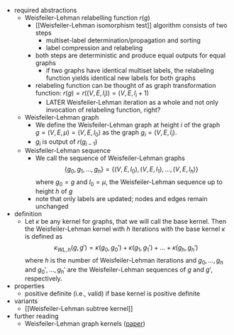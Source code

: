 - required abstractions
	- Weisfeiler-Lehman relabelling function $r(g)$
		- [[Weisfeiler-Lehman isomorphism test]] algorithm consists of two steps
			- multiset-label determination/propagation and sorting
			- label compression and relabeling
		- both steps are deterministic and produce equal outputs for equal graphs
			- if two graphs have identical multiset labels, the relabeling function yields identical new labels for both graphs
		- relabeling function can be thought of as graph transformation function: $r(g) = r((V, E, l_i)) = (V, E, l_i + 1)$
			- LATER Weisfeiler-Lehman iteration as a whole and not only invocation of relabeling function, right?
	- Weisfeiler-Lehman graph
		- We define the Weisfeiler-Lehman graph at height $i$ of the graph $g = (V, E, \mu) = (V, E, l_0)$ as the graph $g_i = (V, E, l_i)$.
		- $g_i$ is output of $r(g_{i - 1})$
	- Weisfeiler-Lehman sequence
		- We call the sequence of Weisfeiler-Lehman graphs
		  $$
		  \{g_0, g_1, \dots, g_h\} = \{(V, E, l_0), (V, E, l_1), \dots, (V, E, l_h)\}
		  $$
		  where $g_0 = g$ and $l_0 = \mu$, the Weisfeiler-Lehman sequence up to height $h$ of $g$
		- note that only labels are updated; nodes and edges remain unchanged
- definition
	- Let $\kappa$ be any kernel for graphs, that we will call the base kernel. Then the Weisfeiler-Lehman kernel with $h$ iterations with the base kernel $\kappa$ is defined as
	  $$
	  \kappa_{WL, h}(g, g') = \kappa(g_0, g_0') + \kappa(g_1, g_1') + \dots + \kappa(g_h, g_h')  
	  $$
	  where $h$ is the number of Weisfeiler-Lehman iterations and $g_0, \dots, g_h$ and $g_0', \dots, g_h'$ are the Weisfeiler-Lehman sequences of $g$ and $g'$, respectively.
- properties
	- positive definite (i.e., valid) if base kernel is positive definite
- variants
	- [[Weisfeiler-Lehman subtree kernel]]
- further reading
	- Weisfeiler-Lehman graph kernels ([paper](https://www.jmlr.org/papers/volume12/shervashidze11a/shervashidze11a.pdf))